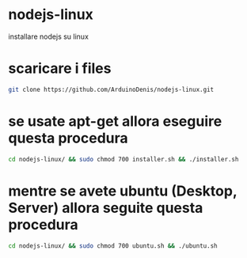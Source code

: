 # nodejs-linux
installare nodejs su linux

# scaricare i files

```bash
git clone https://github.com/ArduinoDenis/nodejs-linux.git
```

# se usate apt-get allora eseguire questa procedura
```bash
cd nodejs-linux/ && sudo chmod 700 installer.sh && ./installer.sh
```

# mentre se avete ubuntu (Desktop, Server) allora seguite questa procedura
```bash
cd nodejs-linux/ && sudo chmod 700 ubuntu.sh && ./ubuntu.sh
```
